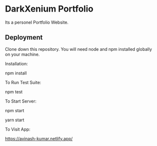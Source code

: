 
# DarkXenium Portfolio

Its a personel Portfolio Website.


## Deployment

Clone down this repository. You will need node and npm installed globally on your machine.

Installation:

npm install

To Run Test Suite:

npm test

To Start Server:

npm start

yarn start

To Visit App:

https://avinash-kumar.netlify.app/

  
